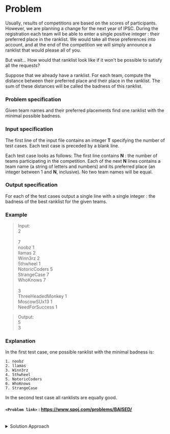 # Problem
Usually, results of competitions are based on the scores of participants. However, we are planning a change for the next year of IPSC. During the registration each team will be able to enter a single positive integer : their preferred place in the ranklist. We would take all these preferences into account, and at the end of the competition we will simply announce a ranklist that would please all of you.

But wait... How would that ranklist look like if it won't be possible to satisfy all the requests?

Suppose that we already have a ranklist. For each team, compute the distance between their preferred place and their place in the ranklist. The sum of these distances will be called the badness of this ranklist.

### Problem specification
Given team names and their preferred placements find one ranklist with the minimal possible badness.

### Input specification
The first line of the input file contains an integer **T** specifying the number of test cases. Each test case is preceded by a blank line.

Each test case looks as follows: The first line contains **N** : the number of teams participating in the competition. Each of the next **N** lines contains a team name (a string of letters and numbers) and its preferred place (an integer between 1 and **N**, inclusive). No two team names will be equal.

### Output specification
For each of the test cases output a single line with a single integer : the badness of the best ranklist for the given teams.

### Example
>Input:<br/>
2<br/>
><br/>
7<br/>
noobz 1<br/>
llamas 2<br/>
Winn3rz 2<br/>
5thwheel 1<br/>
NotoricCoders 5<br/>
StrangeCase 7<br/>
WhoKnows 7<br/>
><br/>
3<br/>
ThreeHeadedMonkey 1<br/>
MoscowSUx13 1<br/>
NeedForSuccess 1<br/>

>Output:<br/>
5<br/>
3<br/>

### Explanation
In the first test case, one possible ranklist with the minimal badness is:

    1. noobz
    2. llamas
    3. Winn3rz
    4. 5thwheel
    5. NotoricCoders
    6. WhoKnows
    7. StrangeCase

In the second test case all ranklists are equally good.

#### `<Problem link>` : <https://www.spoj.com/problems/BAISED/>
<br/>
<details>
  <summary>Solution Approach</summary>
  
  ######
  
   
  
  ### References
  
  ><br/>
  
</details>
